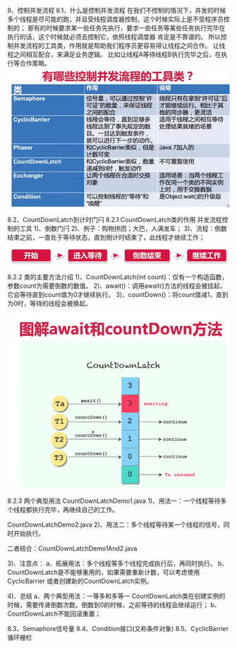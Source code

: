 8、控制并发流程
8.1、什么是控制并发流程
在我们不控制的情况下，并发的时候多个线程是尽可能的跑，并且受线程调度器控制，这个时候实际上是不受程序员控制的；
那有的时候要求某一些任务先执行，要求一些任务等某些任务执行完毕在执行的话，这个时候就必须去控制它，依照线程调度器
肯定是不靠谱的。
所以控制并发流程的工具类，作用就是帮助我们程序员更容易得让线程之间合作。
让线程之间相互配合，来满足业务逻辑。
比如让线程A等待线程B执行完毕之后，在执行等合作策略。
![binaryTree](../img/常见控制并发流程工具类.png "binaryTree")

8.2、CountDownLatch到计时门闩
8.2.1 CountDownLatch类的作用
并发流程控制的工具
1)、倒数门闩
2)、例子：购物拼团；大巴，人满发车；
3)、流程：倒数结束之前，一直处于等待状态，直到倒计时结束了，此线程才继续工作；

![binaryTree](../img/CountDownLatch工作流程.png "binaryTree")

8.2.2 类的主要方法介绍
1)、CountDownLatch(int count)：仅有一个构造函数，参数count为需要倒数的数值。
2)、await()：调用await()方法的线程会被挂起，它会等待直到count值为0才继续执行。
3)、countDown()：将count值减1，直到为0时，等待的线程会被换起。

![binaryTree](../img/图解await和countDown方法.png "binaryTree")

8.2.3 两个典型用法
CountDownLatchDemo1.java
1)、用法一：一个线程等待多个线程都执行完毕，再继续自己的工作。

CountDownLatchDemo2.java
2)、用法二：多个线程等待某一个线程的信号，同时开始执行。

二者结合：CountDownLatchDemo1And2.java

3)、注意点：
a、拓展用法：多个线程等多个线程完成执行后，再同时执行。
b、CountDownLatch是不能够重用的，如果需要重新计数，可以考虑使用CyclicBarrier
或者创建新的CountDownLatch实例。

4)、总结
a、两个典型用法：一等多和多等一
CountDownLatch类在创建实例的时候，需要传递倒数次数。倒数到0的时候，之前等待的线程会继续运行；
b、CountDownLatch不能回滚重置；

8.3、Semaphore信号量
8.4、Condition接口(又称条件对象)
8.5、CyclicBarrier循环栅栏